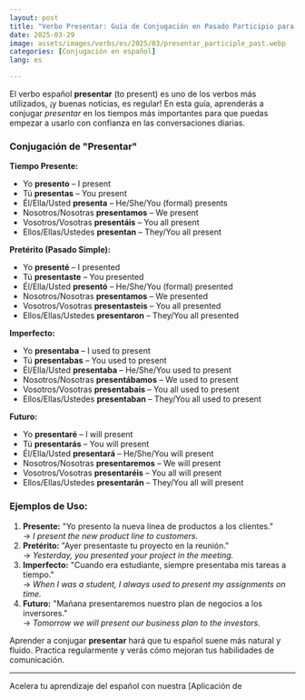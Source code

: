 ```yaml
---
layout: post
title: "Verbo Presentar: Guía de Conjugación en Pasado Participio para Principiantes"
date: 2025-03-29
image: assets/images/verbs/es/2025/03/presentar_participle_past.webp
categories: [Conjugación en español]
lang: es

---
```


El verbo español **presentar** (to present) es uno de los verbos más utilizados, ¡y buenas noticias, es regular! En esta guía, aprenderás a conjugar *presentar* en los tiempos más importantes para que puedas empezar a usarlo con confianza en las conversaciones diarias.

### Conjugación de "Presentar"

**Tiempo Presente:**
- Yo **presento** – I present
- Tú **presentas** – You present 
- Él/Ella/Usted **presenta** – He/She/You (formal) presents
- Nosotros/Nosotras **presentamos** – We present
- Vosotros/Vosotras **presentáis** – You all present 
- Ellos/Ellas/Ustedes **presentan** – They/You all present

**Pretérito (Pasado Simple):**
- Yo **presenté** – I presented
- Tú **presentaste** – You presented
- Él/Ella/Usted **presentó** – He/She/You (formal) presented
- Nosotros/Nosotras **presentamos** – We presented
- Vosotros/Vosotras **presentasteis** – You all presented
- Ellos/Ellas/Ustedes **presentaron** – They/You all presented

**Imperfecto:**
- Yo **presentaba** – I used to present
- Tú **presentabas** – You used to present
- Él/Ella/Usted **presentaba** – He/She/You used to present
- Nosotros/Nosotras **presentábamos** – We used to present
- Vosotros/Vosotras **presentabais** – You all used to present
- Ellos/Ellas/Ustedes **presentaban** – They/You all used to present

**Futuro:**
- Yo **presentaré** – I will present
- Tú **presentarás** – You will present
- Él/Ella/Usted **presentará** – He/She/You will present
- Nosotros/Nosotras **presentaremos** – We will present
- Vosotros/Vosotras **presentaréis** – You all will present
- Ellos/Ellas/Ustedes **presentarán** – They/You all will present

### Ejemplos de Uso:

1. **Presente:** "Yo presento la nueva línea de productos a los clientes."  
   → _I present the new product line to customers._
2. **Pretérito:** "Ayer presentaste tu proyecto en la reunión."  
   → _Yesterday, you presented your project in the meeting._
3. **Imperfecto:** "Cuando era estudiante, siempre presentaba mis tareas a tiempo."  
   → _When I was a student, I always used to present my assignments on time._
4. **Futuro:** "Mañana presentaremos nuestro plan de negocios a los inversores."  
   → _Tomorrow we will present our business plan to the investors._

Aprender a conjugar **presentar** hará que tu español suene más natural y fluido. Practica regularmente y verás cómo mejoran tus habilidades de comunicación.

---

Acelera tu aprendizaje del español con nuestra [Aplicación de